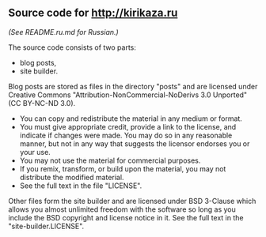 Source code for http://kirikaza.ru
----------------------------------

*(See README.ru.md for Russian.)*

The source code consists of two parts:
* blog posts,
* site builder.

Blog posts are stored as files in the directory "posts" and are licensed under Creative Commons "Attribution-NonCommercial-NoDerivs 3.0 Unported" (CC BY-NC-ND 3.0).
* You can copy and redistribute the material in any medium or format.
* You must give appropriate credit, provide a link to the license, and indicate if changes were made. You may do so in any reasonable manner, but not in any way that suggests the licensor endorses you or your use.
* You may not use the material for commercial purposes.
* If you remix, transform, or build upon the material, you may not distribute the modified material.
* See the full text in the file "LICENSE". 

Other files form the site builder and are licensed under BSD 3-Clause which allows you almost unlimited freedom with the software so long as you include the BSD copyright and license notice in it. See the full text in the "site-builder.LICENSE". 